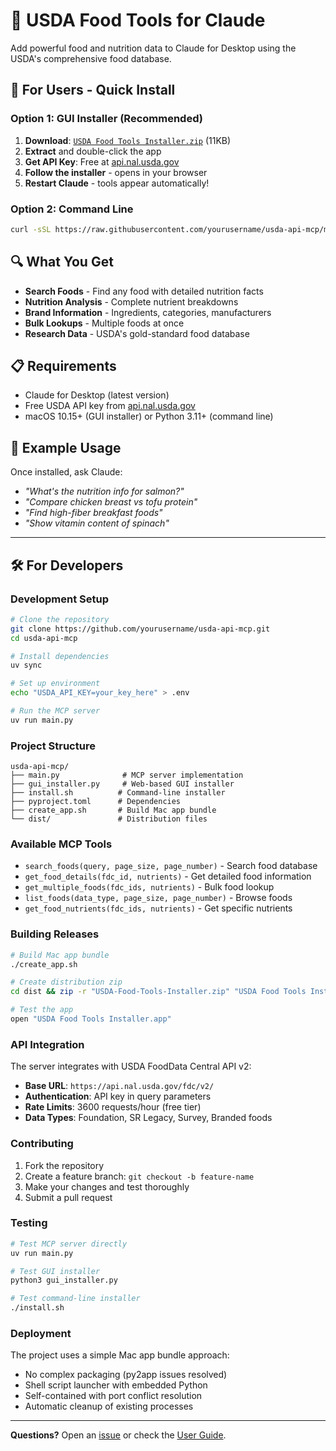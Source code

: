 # 🍎 USDA Food Tools for Claude

Add powerful food and nutrition data to Claude for Desktop using the USDA's comprehensive food database.

## 🚀 For Users - Quick Install

### Option 1: GUI Installer (Recommended)
1. **Download**: [`USDA Food Tools Installer.zip`](https://github.com/yourusername/usda-api-mcp/releases/latest/download/USDA-Food-Tools-Installer.zip) (11KB)
2. **Extract** and double-click the app
3. **Get API Key**: Free at [api.nal.usda.gov](https://api.nal.usda.gov/signup)
4. **Follow the installer** - opens in your browser
5. **Restart Claude** - tools appear automatically!

### Option 2: Command Line
```bash
curl -sSL https://raw.githubusercontent.com/yourusername/usda-api-mcp/main/install.sh | bash
```

## 🔍 What You Get

- **Search Foods** - Find any food with detailed nutrition facts
- **Nutrition Analysis** - Complete nutrient breakdowns  
- **Brand Information** - Ingredients, categories, manufacturers
- **Bulk Lookups** - Multiple foods at once
- **Research Data** - USDA's gold-standard food database

## 📋 Requirements

- Claude for Desktop (latest version)
- Free USDA API key from [api.nal.usda.gov](https://api.nal.usda.gov/signup)
- macOS 10.15+ (GUI installer) or Python 3.11+ (command line)

## 💬 Example Usage

Once installed, ask Claude:
- *"What's the nutrition info for salmon?"*
- *"Compare chicken breast vs tofu protein"*
- *"Find high-fiber breakfast foods"*
- *"Show vitamin content of spinach"*

---

## 🛠️ For Developers

### Development Setup

```bash
# Clone the repository
git clone https://github.com/yourusername/usda-api-mcp.git
cd usda-api-mcp

# Install dependencies
uv sync

# Set up environment
echo "USDA_API_KEY=your_key_here" > .env

# Run the MCP server
uv run main.py
```

### Project Structure

```
usda-api-mcp/
├── main.py              # MCP server implementation
├── gui_installer.py     # Web-based GUI installer
├── install.sh          # Command-line installer
├── pyproject.toml      # Dependencies
├── create_app.sh       # Build Mac app bundle
└── dist/               # Distribution files
```

### Available MCP Tools

- `search_foods(query, page_size, page_number)` - Search food database
- `get_food_details(fdc_id, nutrients)` - Get detailed food information
- `get_multiple_foods(fdc_ids, nutrients)` - Bulk food lookup
- `list_foods(data_type, page_size, page_number)` - Browse foods
- `get_food_nutrients(fdc_ids, nutrients)` - Get specific nutrients

### Building Releases

```bash
# Build Mac app bundle
./create_app.sh

# Create distribution zip
cd dist && zip -r "USDA-Food-Tools-Installer.zip" "USDA Food Tools Installer.app"

# Test the app
open "USDA Food Tools Installer.app"
```

### API Integration

The server integrates with USDA FoodData Central API v2:
- **Base URL**: `https://api.nal.usda.gov/fdc/v2/`
- **Authentication**: API key in query parameters
- **Rate Limits**: 3600 requests/hour (free tier)
- **Data Types**: Foundation, SR Legacy, Survey, Branded foods

### Contributing

1. Fork the repository
2. Create a feature branch: `git checkout -b feature-name`
3. Make your changes and test thoroughly
4. Submit a pull request

### Testing

```bash
# Test MCP server directly
uv run main.py

# Test GUI installer
python3 gui_installer.py

# Test command-line installer
./install.sh
```

### Deployment

The project uses a simple Mac app bundle approach:
- No complex packaging (py2app issues resolved)
- Shell script launcher with embedded Python
- Self-contained with port conflict resolution
- Automatic cleanup of existing processes

---

**Questions?** Open an [issue](../../issues) or check the [User Guide](USER_GUIDE.md).